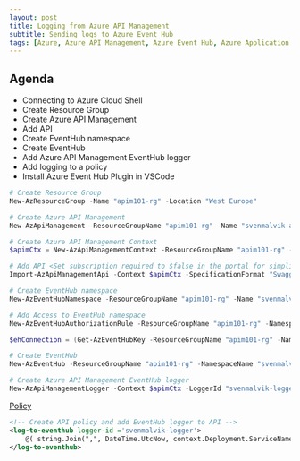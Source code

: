 ```yaml
---
layout: post
title: Logging from Azure API Management
subtitle: Sending logs to Azure Event Hub
tags: [Azure, Azure API Management, Azure Event Hub, Azure Application Insights, PowerShell]
---
```


## Agenda

- Connecting to Azure Cloud Shell
- Create Resource Group
- Create Azure API Management
- Add API
- Create EventHub namespace
- Create EventHub
- Add Azure API Management EventHub logger
- Add logging to a policy
- Install Azure Event Hub Plugin in VSCode

```powershell
# Create Resource Group
New-AzResourceGroup -Name "apim101-rg" -Location "West Europe"

# Create Azure API Management
New-AzApiManagement -ResourceGroupName "apim101-rg" -Name "svenmalvik-apim" -Sku "Developer" -Location "West Europe" -Organization "svenmalvik.com" -AdminEmail "sven@malvik.de"

# Create Azure API Management Context
$apimCtx = New-AzApiManagementContext -ResourceGroupName "apim101-rg" -ServiceName "svenmalvik-apim"

# Add API <Set subscription required to $false in the portal for simplicity>
Import-AzApiManagementApi -Context $apimCtx -SpecificationFormat "Swagger" -SpecificationUrl "https://conferenceapi.azurewebsites.net?format=json" -Path "conf" -ApiId "confapi"

# Create EventHub namespace
New-AzEventHubNamespace -ResourceGroupName "apim101-rg" -Name "svenmalvik-eh-ns" -Location "West Europe" -SkuName "Basic" -SkuCapacity 1

# Add Access to EventHub namespace
New-AzEventHubAuthorizationRule -ResourceGroupName "apim101-rg" -NamespaceName "svenmalvik-eh-ns" -AuthorizationRuleName "svenmalvik-eh-auth-rule" -Rights @("Listen", "Send")

$ehConnection = (Get-AzEventHubKey -ResourceGroupName "apim101-rg" -NamespaceName "svenmalvik-eh-ns" -AuthorizationRuleName "svenmalvik-eh-auth-rule").PrimaryConnectionString

# Create EventHub
New-AzEventHub -ResourceGroupName "apim101-rg" -NamespaceName "svenmalvik-eh-ns" -Name "svenmalvik-eh"

# Create Azure API Management EventHub logger
New-AzApiManagementLogger -Context $apimCtx -LoggerId "svenmalvik-logger" -Name "svenmalvik-logger" -ConnectionString "$ehConnection;EntityPath=svenmalvik-eh"
```

[Policy](https://docs.microsoft.com/en-us/azure/api-management/api-management-advanced-policies#log-to-eventhub)
```xml
<!-- Create API policy and add EventHub logger to API -->
<log-to-eventhub logger-id ='svenmalvik-logger'>
    @( string.Join(",", DateTime.UtcNow, context.Deployment.ServiceName, context.RequestId, context.Request.IpAddress, context.Operation.Name) )
</log-to-eventhub>
```
